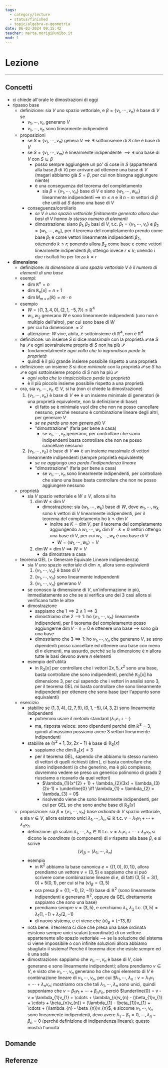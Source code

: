 ```yaml
---
tags:
  - category/lecture
  - status/finished
  - topic/algebra-e-geometria
date: 06-03-2024 09:15:42
teacher: marta.morigi@unibo.it
mod: 1
---
```

# Lezione
---
## Concetti
- ci chiede all'orale le dimostrazioni di oggi
- ripasso base
	- definizione: sia $V$ uno spazio vettoriale, e $\beta = \{v_{1}, \cdots, v_{n}\}$ è base di $V$ se
		- $v_{1}, \cdots, v_{n}$ generano $V$
		- $v_{1}, \cdots, v_{n}$ sono linearmente indipendenti
	- proposizioni
		- se $S = \{v_{1}, \cdots, v_{n}\}$ genera $V \implies \exists$ sottoinsieme di $S$ che è base di $V$
		- se $S = \{v_{1}, \cdots, v_{m}\}$ è linearmente indipendente $\implies \exists$ una base di $V$ con $S \subseteq \beta$
			- posso sempre aggiungere un po' di cose in $S$ (appartenenti alla base $\beta$ di $V$) per arrivare ad ottenere una base di $V$ (magari abbiamo già $S = \beta$, per cui non bisogna aggiungere niente)
			- è una conseguenza del teorema del completamento
				- sia $\beta = \{v_{1}, \cdots, v_{n}\}$ base di $V$ e siano $\{w_{1}, \cdots, w_{m}\}$ linearmente indipendenti $\implies$ $m \leq n$ e $\exists$ $n - m$ vettori di $\beta$ che uniti ad $S$ danno una base di $V$
		- conseguenza/corollario
			- _se $V$ è uno spazio vettoriale finitamente generato allora due basi di $V$ hanno lo stesso numero di elementi_
			- dimostrazione: siano $\beta_{1}, \beta_{2}$ basi di $V$, t.c. $\beta_{1} = \{v_{1}, \cdots, v_{r}\}$ e $\beta_{2} = \{w_{1}, \cdots, w_{k}\}$, per il teorema del completamento prendo come base $\beta_{1}$ e come vettori linearmente indipendenti $\beta_{2}$, ottenendo $k \leq r$; ponendo allora $\beta_{2}$ come base e come vettori linearmente indipendenti $\beta_{1}$ ottengo invece $r \leq k$; unendo i due risultati ho per forza $k = r$
- **dimensione**
	- definizione: _la dimensione di uno spazio vettoriale $V$ è il numero di elementi di una base_
	- esempi:
		- $\dim \mathbb{R}^{n} = n$
		- $\dim \mathbb{R}_{n}[x] = n+1$
		- $\dim M_{m \times n}(\mathbb{R}) = m \cdot n$
	- esempio
		- $W = \langle (1, 3, 4, 0), (2, 1, -5, 7) \rangle \leq \mathbb{R}^{4}$
		- $w_{1}, w_{2}$ generano $W$ e sono linearmente indipendenti (uno non è multiplo dell'altro), per cui sono base di $W$
		- per cui ha dimensione $= 2$
		- attenzione: $W$ vive, abita, è sottoinsieme di $\mathbb{R}^{4}$, non è $\mathbb{R}^{4}$
	- definizione: un insieme $S$ si dice _massimale_ con la proprietà $\mathcal{P}$ se $S$ ha $\mathcal{P}$ e ogni sovrainsieme proprio di $S$ non ha più $\mathcal{P}$
		- fondamentalmente _ogni volta che lo ingrandisco perde la proprietà_
		- quindi è il più grande insieme possibile rispetto a una proprietà
	- definizione: un insieme $S$ si dice _minimale_ con la proprietà $\mathcal{P}$ se $S$ ha $\mathcal{P}$ e ogni sottoinsieme proprio di $S$ non ha più $\mathcal{P}$
		- _ogni volta che lo rimpicciolisco perde la proprietà_
		- è il più piccolo insieme possibile rispetto a una proprietà
	- ora, sia $v_{1}, \cdots, v_{n} \in V$, si ha (non ci chiede la dimostrazione)
		1. $\{v_{1}, \cdots, v_{n}\}$ è base di $V$ $\iff$ è un insieme minimale di generatori (è una proprietà equivalente, non la definizione di base)
			- di fatto se è minimale vuol dire che non ne posso cancellare nessuno, perché nessuno è combinazione lineare degli altri, per generare $V$
			- _se ne perdo uno non genero più $V$_
			- "dimostrazione" (farla per bene a casa)
				- se $v_{1}, \cdots, v_{n}$ generano, per controllare che siano indipendenti basta controllare che non ne posso cancellare nessuno
		1. $\{v_{1}, \cdots, v_{n}\}$ è base di $V$ $\iff$ è un insieme massimale di vettori linearmente indipendenti (sempre proprietà equivalente)
			- _se ne aggiungo uno perdo l'indipendenza lineare_
			- "dimostrazione" (farla per bene a casa)
				- se $v_{1}, \cdots, v_{n}$ sono linearmente indipendenti, per controllare che siano una base basta controllare che non ne posso aggiungere nessuno
	- proprietà
		- sia $V$ spazio vettoriale e $W \leq V$, allora si ha
			1. $\dim W \leq \dim V$
				- dimostrazione: sia $\{w_{1}, \cdots, w_{k}\}$ base di $W$, dove $w_{1}, \cdots, w_{k}$ sono $k$ vettori di $V$ linearmente indipendenti, per il teorema del completamento ho $k \leq \dim V$
					- inoltre se $K = \dim V$, per il teorema del completamento aggiungendo a $w_{1}, \cdots, w_{k}$ $\dim V - k = 0$ vettori ottengo una base di $V$, per cui $w_{1}, \cdots, w_{k}$ è una base di $V$
						- $W = \langle w_{1}, \cdots, w_{k} \rangle = V$
			2. $\dim W = \dim V \implies W = V$
				- da dimostrare a casa
	- teorema GEL (= Generare Equivale Lineare indipendenza)
		- sia $V$ uno spazio vettoriale di $\dim$ $n$, allora sono equivalenti
			1. $\{v_{1}, \cdots, v_{n}\}$ è base di $V$
			2. $\{v_{1}, \cdots, v_{n}\}$ sono linearmente indipendenti
			3. $\{v_{1}, \cdots, v_{n}\}$ generano $V$
		- se conosco la dimensione di $V$, un'informazione in più, immediatamente so che se si verifica uno dei 3 casi allora si verificano tutte le altre
		- dimostrazione
			- sappiamo che $1 \implies 2 \land 1 \implies 3$
			- dimostriamo che $2 \implies 1$: ho $\{v_{1}, \cdots, v_{n}\}$ linearmente indipendenti, per il teorema del completamento posso aggiungerne $\dim V - n = 0$ e ottenere una base $\implies$ sono già una base
			- dimostriamo che $3 \implies 1$: ho $v_{1}, \cdots, v_{n}$ che generano $V$, se sono dipendenti posso cancellare ed ottenere una base con meno di $n$ elementi, ma assurdo, perché se la dimensione è $n$ allora tutte le basi devono avere $n$ elementi
		- esempio dell'utilità
			- in $\mathbb{R}_{2}[x]$ per controllare che i vettori $2x, 5, x^{2}$ sono una base, basta controllare che sono indipendenti, perché $\mathbb{R}_{2}[x]$ ha dimensione 3, per cui sapendo che i vettori in analisi sono 3, per il teorema GEL mi basta controllare che sono linearmente indipendenti per ottenere che sono base (per l'appunto sono equivalenti)
	- esercizio
		- stabilire se $(1, 3, 4), (2, 7, 9), (0, 1, -5), (4, 3, 2)$ sono linearmente indipendenti
			- potremmo usare il metodo standard ($\lambda_{1}v_{1} + \cdots$)
			- ma, risposta veloce: sono dipendenti perché $\dim \mathbb{R}^{3} = 3$, quindi al massimo possiamo avere $3$ vettori linearmente indipendenti
		- stabilire se $\{x^{2}+1, 3x, 2x-1\}$ è base di $\mathbb{R}_{2}[x]$
			- sappiamo che $\dim \mathbb{R}_{2}[x] = 3$
			- per il teorema GEL, sapendo che abbiamo lo stesso numero di vettori di quelli richiesti ($\dim$), ci basta controllare che siano indipendenti (o che generino, ma è più complesso, dovremmo vedere se preso un generico polinomio di grado 2 riusciamo a ricavarlo da quei vettori)
				- $\lambda_{1}(x^{2} + 1) + \lambda_{2}(3x) + \lambda_{3}(2x-1) = \underline{0} \iff \lambda_{1} = \lambda_{2} = \lambda_{3} = 0$
				- risolvendo viene che sono linearmente indipendenti, per cui per GEL so che sono anche base di $\mathbb{R}_{2}[x]$
	- proposizione: sia $\beta = \{v_{1}, \cdots, v_{n}\}$ base _ordinata_ di $V$ spazio vettoriale, e sia $v \in V$, allora esistono unici $\lambda_{1}, \cdots, \lambda_{n} \in \mathbb{R}$ t.c. $v = \lambda_{1}v_{1} + \cdots + \lambda_{n}v_{n}$
		- definizione: gli scalari $\lambda_{1}, \cdots, \lambda_{n} \in \mathbb{R}$ t.c. $v = \lambda_{1}v_{1} + \cdots + \lambda_{n}v_{n}$ si dicono le _coordinate_ (o componenti) di $v$ rispetto alla base $\beta$, e si scrive $$(v)_{\beta} = (\lambda_{1}, \cdots, \lambda_{n})$$
		- esempio
			- in $\mathbb{R}^{2}$ abbiamo la base canonica $e = \{(1, 0), (0, 1)\}$, allora prendiamo un vettore $v = (3, 5)$ e sappiamo che si può scrivere come combinazione lineare di $e$, di fatti $(3, 5) = 3(1, 0) + 5(0, 1)$, per cui si ha $(v)_{\beta} = (3, 5)$
			- ora presa $\beta = \{(1, -1), (2, -1)\}$ base di $\mathbb{R}^{2}$ (sono linearmente indipendenti e generano $\mathbb{R}^{2}$, oppure da GEL direttamente sappiamo che sono una base)
			- prendiamo sempre $v = (3, 5)$, e cerchiamo $\lambda_{1}, \lambda_{2}$ t.c. $(3, 5) = \lambda_{1}(1, -1) + \lambda_{2}(2, -1)$
			- di nuovo sistema, e ci viene che $(v)_{\beta} = (-13, 8)$
		- nota bene: il teorema ci dice che presa una base ordinata esistono sempre unici scalari (coordinate) di un vettore appartenente allo spazio vettoriale --> se la soluzione del sistema ci viene impossibile o con infinite soluzioni allora abbiamo sbagliato il sistema! Perché il teorema dice che esiste sempre ed è una sola
		- dimostrazione: sappiamo che $v_{1}, \cdots, v_{n}$ è base di $V$, cioè generano e sono linearmente indipendenti; allora prendiamo $v \in V$, e visto che $v_{1}, \cdots, v_{n}$ generano ho che ogni elemento di $V$ è combinazione lineare di $v_{1}, \cdots, v_{n}$, per cui $\exists \lambda_{1}, \cdots, \lambda_{n} : v = \lambda_{1}v_{1} + \cdots + \lambda_{n}v_{n}$; mostriamo ora che tali $\lambda_{1}, \cdots, \lambda_{n}$ sono unici, quindi supponiamo che $v = \beta_{1}v_{1} + \cdots + \beta_{n}v_{n}$, perciò $\underline{0} = v - v = \lambda_{1}v_{1} + \cdots + \lambda_{n}v_{n} - (\beta_{1}v_{1} + \cdots + \beta_{n}v_{n}) = (\lambda_{1} - \beta_{1})v_{1} + \cdots + (\lambda_{n} - \beta_{n})v_{n}$, e siccome $v_{1}, \cdots, v_{n}$ sono linearmente indipendenti, devo avere $\lambda_{1} - \beta_{1} = 0, \cdots, \lambda_{n} - \beta_{n} = 0$ (perché definizione di indipendenza lineare); questo mostra l'unicità

## Domande

## Referenze
